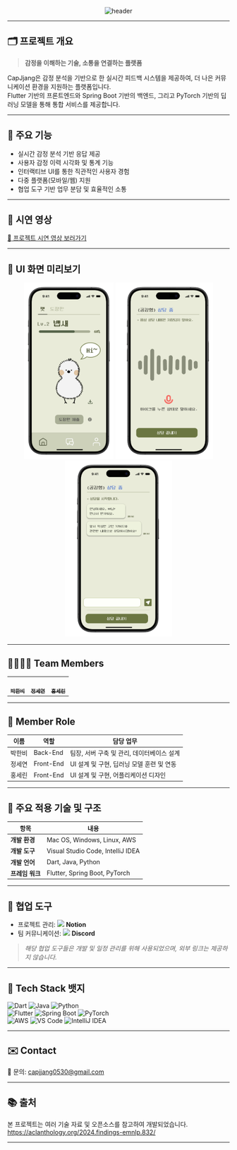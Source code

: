 <div align="center">

![header](https://capsule-render.vercel.app/api?type=waving&color=gradient&height=200&text=Welcome!%20We're%20Team:CapJjang👋&fontSize=40)<br>

</div>

---

## 🗂️ 프로젝트 개요

> **감정을 이해하는 기술, 소통을 연결하는 플랫폼**

CapJjang은 감정 분석을 기반으로 한 실시간 피드백 시스템을 제공하여, 더 나은 커뮤니케이션 환경을 지원하는 플랫폼입니다.  
Flutter 기반의 프론트엔드와 Spring Boot 기반의 백엔드, 그리고 PyTorch 기반의 딥러닝 모델을 통해 통합 서비스를 제공합니다.

---

## 🔑 주요 기능

- 실시간 감정 분석 기반 응답 제공
- 사용자 감정 이력 시각화 및 통계 기능
- 인터랙티브 UI를 통한 직관적인 사용자 경험
- 다중 플랫폼(모바일/웹) 지원
- 협업 도구 기반 업무 분담 및 효율적인 소통

---

## 🎥 시연 영상

[🔗 프로젝트 시연 영상 보러가기](https://your-demo-video-link.com)

---

## 📸 UI 화면 미리보기

<div align="center">
  <img src="./images/1.png" height="400"/>
  <img src="./images/2.png" height="400"/>
  <img src="./images/3.png" height="400"/>
</div>

---

## 👨‍👩‍👧‍👧 Team Members

<table>
  <tbody>
    <tr>
      <td align="center"><a href="https://github.com/Park-Han-bi"><img src="https://avatars.githubusercontent.com/u/146988153?v=4" width="150px;" alt=""/><br /><sub><b>박한비</b></sub></a><br /></td>
      <td align="center"><a href="https://github.com/sseyeonn"><img src="https://github.com/user-attachments/assets/ccff23b6-873c-4a70-b58a-a1038c6de7d6" width="150px;" alt=""/><br /><sub><b>정세연</b></sub></a><br /></td>
      <td align="center"><a href="https://github.com/tpfls"><img src="https://avatars.githubusercontent.com/u/165572388?v=4" width="150px;" alt=""/><br /><sub><b>홍세린</b></sub></a><br /></td>
    </tr>
  </tbody>
</table>

---

## 👥 Member Role

| 이름 | 역할 | 담당 업무 |
|------|------|------------|
| 박한비 | Back-End | 팀장, 서버 구축 및 관리, 데이터베이스 설계 |
| 정세연 | Front-End | UI 설계 및 구현, 딥러닝 모델 훈련 및 연동 |
| 홍세린 | Front-End | UI 설계 및 구현, 어플리케이션 디자인 |

---

## 🧰 주요 적용 기술 및 구조

| 항목 | 내용 |
|------|------|
| **개발 환경** | Mac OS, Windows, Linux, AWS |
| **개발 도구** | Visual Studio Code, IntelliJ IDEA |
| **개발 언어** | Dart, Java, Python |
| **프레임 워크** | Flutter, Spring Boot, PyTorch |

---

## 📎 협업 도구

- 프로젝트 관리: <img src="https://www.venturesquare.net/wp-content/uploads/2020/06/notion.png" width="20"/> **Notion**
- 팀 커뮤니케이션: <img src="https://encrypted-tbn0.gstatic.com/images?q=tbn:ANd9GcR8aMugg7LWDXqkWc-9JlApM4MLPXhi-EPDYA&s" width="20"/> **Discord**

> *해당 협업 도구들은 개발 및 일정 관리를 위해 사용되었으며, 외부 링크는 제공하지 않습니다.*

---

## 🔧 Tech Stack 뱃지

![Dart](https://img.shields.io/badge/Dart-0175C2?style=for-the-badge&logo=dart&logoColor=white)
![Java](https://img.shields.io/badge/Java-007396?style=for-the-badge&logo=java&logoColor=white)
![Python](https://img.shields.io/badge/Python-3776AB?style=for-the-badge&logo=python&logoColor=white)
<br>
![Flutter](https://img.shields.io/badge/Flutter-02569B?style=for-the-badge&logo=flutter&logoColor=white)
![Spring Boot](https://img.shields.io/badge/SpringBoot-6DB33F?style=for-the-badge&logo=springboot&logoColor=white)
![PyTorch](https://img.shields.io/badge/PyTorch-EE4C2C?style=for-the-badge&logo=pytorch&logoColor=white)
<br>
![AWS](https://img.shields.io/badge/AWS-232F3E?style=for-the-badge&logo=amazonaws&logoColor=white)
![VS Code](https://img.shields.io/badge/VSCode-007ACC?style=for-the-badge&logo=visualstudiocode&logoColor=white)
![IntelliJ IDEA](https://img.shields.io/badge/IntelliJIDEA-000000?style=for-the-badge&logo=intellijidea&logoColor=white)

---

## ✉️ Contact

📮 문의: [capjjang0530@gmail.com](mailto:capjjang0530@gmail.com)

---

## 📚 출처

본 프로젝트는 여러 기술 자료 및 오픈소스를 참고하여 개발되었습니다.  
<https://aclanthology.org/2024.findings-emnlp.832/>

---


